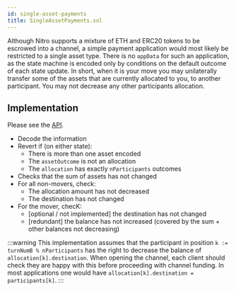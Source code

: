 ```yaml
---
id: single-asset-payments
title: SingleAssetPayments.sol
---
```


Although Nitro supports a mixture of ETH and ERC20 tokens to be escrowed into a channel, a simple payment application would most likely be restricted to a single asset type. There is no `appData` for such an application, as the state machine is encoded only by conditions on the default outcome of each state update. In short, when it is your move you may unilaterally transfer some of the assets that are currently allocated to you, to another participant. You may not decrease any other participants allocation.



## Implementation

Please see the [API](../natspec/SingleAssetPayments).

- Decode the information
- Revert if (on either state):
  - There is more than one asset encoded
  - The `assetOutcome` is not an allocation
  - The `allocation` has exactly `nParticipants` outcomes
- Checks that the sum of assets has not changed
- For all non-movers, check:
  - The allocation amount has not decreased
  - The destination has not changed
- For the mover, checK:
  - [optional / not implemented] the destination has not changed
  - [redundant] the balance has not increased (covered by the sum + other balances not decreasing)

:::warning
This implementation assumes that the participant in position `k := turnNumB % nParticipants` has the right to decrease the balance of `allocation[k].destination`. When opening the channel, each client should check they are happy with this before proceeding with channel funding. In most applications one would have `allocation[k].destination = participants[k]`.
:::

